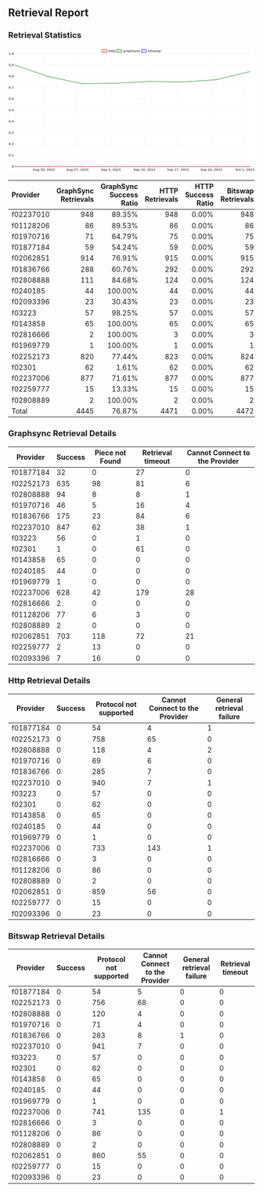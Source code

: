 ## Retrieval Report
### Retrieval Statistics
<img src="https://raw.githubusercontent.com/data-preservation-programs/filplus-checker-assets/main/filecoin-project/filecoin-plus-large-datasets/issues/2094/1696484446626.png"/>

| Provider  | GraphSync Retrievals | GraphSync Success Ratio | HTTP Retrievals | HTTP Success Ratio | Bitswap Retrievals | Bitswap Success Ratio |
| :-------- | -------------------: | ----------------------: | --------------: | -----------------: | -----------------: | --------------------: |
| f02237010 |                  948 |                  89.35% |             948 |              0.00% |                948 |                 0.00% |
| f01128206 |                   86 |                  89.53% |              86 |              0.00% |                 86 |                 0.00% |
| f01970716 |                   71 |                  64.79% |              75 |              0.00% |                 75 |                 0.00% |
| f01877184 |                   59 |                  54.24% |              59 |              0.00% |                 59 |                 0.00% |
| f02062851 |                  914 |                  76.91% |             915 |              0.00% |                915 |                 0.00% |
| f01836766 |                  288 |                  60.76% |             292 |              0.00% |                292 |                 0.00% |
| f02808888 |                  111 |                  84.68% |             124 |              0.00% |                124 |                 0.00% |
| f0240185  |                   44 |                 100.00% |              44 |              0.00% |                 44 |                 0.00% |
| f02093396 |                   23 |                  30.43% |              23 |              0.00% |                 23 |                 0.00% |
| f03223    |                   57 |                  98.25% |              57 |              0.00% |                 57 |                 0.00% |
| f0143858  |                   65 |                 100.00% |              65 |              0.00% |                 65 |                 0.00% |
| f02816666 |                    2 |                 100.00% |               3 |              0.00% |                  3 |                 0.00% |
| f01969779 |                    1 |                 100.00% |               1 |              0.00% |                  1 |                 0.00% |
| f02252173 |                  820 |                  77.44% |             823 |              0.00% |                824 |                 0.00% |
| f02301    |                   62 |                   1.61% |              62 |              0.00% |                 62 |                 0.00% |
| f02237006 |                  877 |                  71.61% |             877 |              0.00% |                877 |                 0.00% |
| f02259777 |                   15 |                  13.33% |              15 |              0.00% |                 15 |                 0.00% |
| f02808889 |                    2 |                 100.00% |               2 |              0.00% |                  2 |                 0.00% |
| Total     |                 4445 |                  76.87% |            4471 |              0.00% |               4472 |                 0.00% |

### Graphsync Retrieval Details
| Provider  | Success | Piece not Found | Retrieval timeout | Cannot Connect to the Provider |
| --------- | ------- | --------------- | ----------------- | ------------------------------ |
| f01877184 | 32      | 0               | 27                | 0                              |
| f02252173 | 635     | 98              | 81                | 6                              |
| f02808888 | 94      | 8               | 8                 | 1                              |
| f01970716 | 46      | 5               | 16                | 4                              |
| f01836766 | 175     | 23              | 84                | 6                              |
| f02237010 | 847     | 62              | 38                | 1                              |
| f03223    | 56      | 0               | 1                 | 0                              |
| f02301    | 1       | 0               | 61                | 0                              |
| f0143858  | 65      | 0               | 0                 | 0                              |
| f0240185  | 44      | 0               | 0                 | 0                              |
| f01969779 | 1       | 0               | 0                 | 0                              |
| f02237006 | 628     | 42              | 179               | 28                             |
| f02816666 | 2       | 0               | 0                 | 0                              |
| f01128206 | 77      | 6               | 3                 | 0                              |
| f02808889 | 2       | 0               | 0                 | 0                              |
| f02062851 | 703     | 118             | 72                | 21                             |
| f02259777 | 2       | 13              | 0                 | 0                              |
| f02093396 | 7       | 16              | 0                 | 0                              |

### Http Retrieval Details
| Provider  | Success | Protocol not supported | Cannot Connect to the Provider | General retrieval failure |
| --------- | ------- | ---------------------- | ------------------------------ | ------------------------- |
| f01877184 | 0       | 54                     | 4                              | 1                         |
| f02252173 | 0       | 758                    | 65                             | 0                         |
| f02808888 | 0       | 118                    | 4                              | 2                         |
| f01970716 | 0       | 69                     | 6                              | 0                         |
| f01836766 | 0       | 285                    | 7                              | 0                         |
| f02237010 | 0       | 940                    | 7                              | 1                         |
| f03223    | 0       | 57                     | 0                              | 0                         |
| f02301    | 0       | 62                     | 0                              | 0                         |
| f0143858  | 0       | 65                     | 0                              | 0                         |
| f0240185  | 0       | 44                     | 0                              | 0                         |
| f01969779 | 0       | 1                      | 0                              | 0                         |
| f02237006 | 0       | 733                    | 143                            | 1                         |
| f02816666 | 0       | 3                      | 0                              | 0                         |
| f01128206 | 0       | 86                     | 0                              | 0                         |
| f02808889 | 0       | 2                      | 0                              | 0                         |
| f02062851 | 0       | 859                    | 56                             | 0                         |
| f02259777 | 0       | 15                     | 0                              | 0                         |
| f02093396 | 0       | 23                     | 0                              | 0                         |

### Bitswap Retrieval Details
| Provider  | Success | Protocol not supported | Cannot Connect to the Provider | General retrieval failure | Retrieval timeout |
| --------- | ------- | ---------------------- | ------------------------------ | ------------------------- | ----------------- |
| f01877184 | 0       | 54                     | 5                              | 0                         | 0                 |
| f02252173 | 0       | 756                    | 68                             | 0                         | 0                 |
| f02808888 | 0       | 120                    | 4                              | 0                         | 0                 |
| f01970716 | 0       | 71                     | 4                              | 0                         | 0                 |
| f01836766 | 0       | 283                    | 8                              | 1                         | 0                 |
| f02237010 | 0       | 941                    | 7                              | 0                         | 0                 |
| f03223    | 0       | 57                     | 0                              | 0                         | 0                 |
| f02301    | 0       | 62                     | 0                              | 0                         | 0                 |
| f0143858  | 0       | 65                     | 0                              | 0                         | 0                 |
| f0240185  | 0       | 44                     | 0                              | 0                         | 0                 |
| f01969779 | 0       | 1                      | 0                              | 0                         | 0                 |
| f02237006 | 0       | 741                    | 135                            | 0                         | 1                 |
| f02816666 | 0       | 3                      | 0                              | 0                         | 0                 |
| f01128206 | 0       | 86                     | 0                              | 0                         | 0                 |
| f02808889 | 0       | 2                      | 0                              | 0                         | 0                 |
| f02062851 | 0       | 860                    | 55                             | 0                         | 0                 |
| f02259777 | 0       | 15                     | 0                              | 0                         | 0                 |
| f02093396 | 0       | 23                     | 0                              | 0                         | 0                 |
